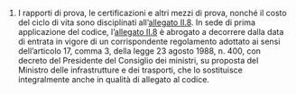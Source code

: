 1. I rapporti di prova, le certificazioni e altri mezzi di prova, nonché il costo del ciclo di vita sono disciplinati all’[allegato II.8](/section/attachment-2-8/1). In sede di prima applicazione del codice, l’[allegato II.8](/section/attachment-2-8/1) è abrogato a decorrere dalla data di entrata in vigore di un corrispondente regolamento adottato ai sensi dell’articolo 17, comma 3, della legge 23 agosto 1988, n. 400, con decreto del Presidente del Consiglio dei ministri, su proposta del Ministro delle infrastrutture e dei trasporti, che lo sostituisce integralmente anche in qualità di allegato al codice.
